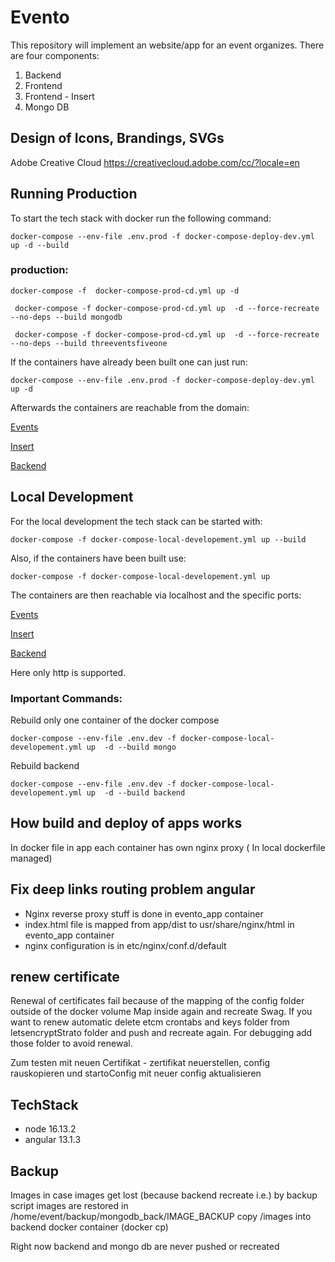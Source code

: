# Evento

This repository will implement an website/app for an event organizes. There are four components:

1. Backend
2. Frontend
3. Frontend - Insert
4. Mongo DB

## Design of Icons, Brandings, SVGs
Adobe Creative Cloud https://creativecloud.adobe.com/cc/?locale=en

## Running Production

To start the tech stack with docker run the following command:

```shell
docker-compose --env-file .env.prod -f docker-compose-deploy-dev.yml up -d --build
```

### production:

```shell
docker-compose -f  docker-compose-prod-cd.yml up -d
```

```shell
 docker-compose -f docker-compose-prod-cd.yml up  -d --force-recreate --no-deps --build mongodb

```

```shell
 docker-compose -f docker-compose-prod-cd.yml up  -d --force-recreate --no-deps --build threeventsfiveone

```

If the containers have already been built one can just run:

```shell
docker-compose --env-file .env.prod -f docker-compose-deploy-dev.yml up -d
```

Afterwards the containers are reachable from the domain:

[Events](https://events.3vents51.duckdns.org)

[Insert](https://insert.3vents51.duckdns.org)

[Backend](https://backend.3vents51.duckdns.org)

## Local Development

For the local development the tech stack can be started with:

```shell
docker-compose -f docker-compose-local-developement.yml up --build
```

Also, if the containers have been built use:

```shell
docker-compose -f docker-compose-local-developement.yml up
```

The containers are then reachable via localhost and the specific ports:

[Events](http://localhost:4200)

[Insert](http://localhost:4201)

[Backend](http://localhost:3000)

Here only http is supported.

### Important Commands:

Rebuild only one container of the docker compose

``` 
docker-compose --env-file .env.dev -f docker-compose-local-developement.yml up  -d --build mongo
```

Rebuild backend

```
docker-compose --env-file .env.dev -f docker-compose-local-developement.yml up  -d --build backend
```

## How build and deploy of apps works

In docker file in app each container has own nginx proxy ( In local dockerfile managed)

## Fix deep links routing problem angular

- Nginx reverse proxy stuff is done in evento_app container
- index.html file is mapped from app/dist to usr/share/nginx/html in evento_app container
- nginx configuration is in etc/nginx/conf.d/default

## renew certificate

Renewal of certificates fail because of the mapping of the config folder outside of the docker volume Map inside again
and recreate Swag. If you want to renew automatic delete etcm crontabs and keys folder from letsencryptStrato folder and
push and recreate again. For debugging add those folder to avoid renewal.

Zum testen mit neuen Certifikat - zertifikat neuerstellen, config rauskopieren und startoConfig mit neuer config
aktualisieren

## TechStack

* node 16.13.2
* angular 13.1.3

## Backup

Images in case images get lost (because backend recreate i.e.)
by backup script images are restored in /home/event/backup/mongodb_back/IMAGE_BACKUP copy /images into backend docker
container (docker cp)

Right now backend and mongo db are never pushed or recreated

